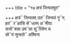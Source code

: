 +++
title = "१७ क्षत्रं जिन्वतमुत"

+++
क्षत्रं᳓ जिन्वतम् उत᳓ जिन्वतं नॄ᳓न्  
हतं᳓ र᳓क्षांसि से᳓धतम् अ᳓मीवाः  
सजो᳓षसा उष᳓सा सू᳓रियेण च  
सो᳓मं सुन्वतो᳓ अश्विना